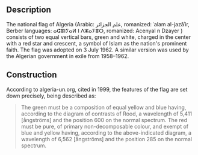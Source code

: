 ## Description

The national flag of Algeria (Arabic: علم الجزائر‎, romanized: ʿalam al-jazāʾir,
Berber languages: ⴰⵛⴻⵏⵢⴰⵍ ⵏ ⴷⵣⴰⵢⴻⵔ, romanized: Acenyal n Dzayer ) consists of two
equal vertical bars, green and white, charged in the center with a red star and
crescent, a symbol of Islam as the nation's prominent faith. The flag was
adopted on 3 July 1962. A similar version was used by the Algerian government in
exile from 1958–1962.

## Construction

According to algeria-un.org, cited in 1999, the features of the flag are set
down precisely, being described as:

> The green must be a composition of equal yellow and blue having, according to
> the diagram of contrasts of Rood, a wavelength of 5,411 [ångströms] and the
> position 600 on the normal spectrum. The red must be pure, of primary
> non-decomposable colour, and exempt of blue and yellow having, according to
> the above-indicated diagram, a wavelength of 6,562 [ångströms] and the
> position 285 on the normal spectrum.
